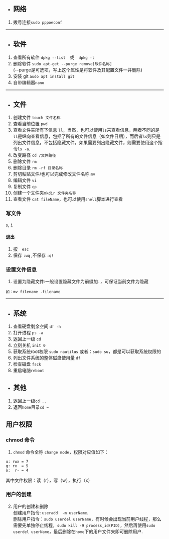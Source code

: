 - ## 网络
1. 拨号连接`sudo pppoeconf`
***
- ## 软件
1. 查看所有软件 `dpkg --list`　或　`dpkg -l`
2. 删除软件 
`sudo apt-get --purge remove[软件名称]` <br>
  (--purge是可选项，写上这个属性是将软件及其配置文件一并删除)<br>
3. 安装 git `audo apt install git`
4. 自带编辑器`nano`
***
- ## 文件
1. 创建文件 `touch 文件名称`
2. 查看当前位置 `pwd`
3. 查看文件夹所有下信息 `ll`，当然，也可以使用`ls`来查看信息，两者不同的是`ll`是纵向查看信息，包括了所有的文件信息（如文件日期），而后者`ls`则只是列出文件信息，不包括隐藏文件，如果需要列出隐藏文件，则需要使用这个指令`ls -a`.
4. 改变路径 `cd /文件路径`
5. 删除文件 `rm`
6. 删除目录 `rm -rf 目录名称`
7. 剪切粘贴文件/也可以完成修改文件名称 `mv`
8. 编辑文件 `vi`
9. 复制文件 `cp`
10. 创建一个文件夹`mkdir 文件夹名称`
11. 查看文件 `cat fileName`，也可以使用`shell`脚本进行查看
### 写文件 
`s`, `i`
#### 退出
1. 按　`esc`
2. 保存 `:wq` ,不保存 `:q!`
### 设置文件信息
1. 设置为隐藏文件:一般设置隐藏文件为前缀加`.`，可保证当前文件为隐藏

```
如：mv filename .filename
```
***
- ## 系统
1. 查看硬盘剩余空间 `df -h`
2. 打开进程 `ps -a`
3. 返回上一级 `cd`
4. 立刻关机 `init 0`
5. 获取系统root权限 `sudo nautilus` 或者：`sudo su`，都是可以获取系统权限的
6. 列出文件系统的整体磁盘使用量 `df`
7. 检查磁盘 `fsck`
8. 重启电脑`reboot`
- ## 其他
1. 返回上一级`cd ..`
2. 返回`home`目录`cd ~`

## 用户权限
### chmod 命令
1. `chmod` 命令全称 `change mode`，权限对应值如下：
```
u: rwx = 7
g: rx  = 5
o:  r- = 4
```
其中文件权限：读（r），写（w），执行（x）
### 用户的创建
2. 用户的创建和删除</br>
创建用户指令: `useradd  -m userName`.</br>
删除用户指令：`sudo userdel userName`，有时候会出现当前用户线程，那么需要先单独停止线程，`sudo kill -9 process_id(PID)`，然后再使用`sudo userdel userName`，最后删除在`home`下的用户文件夹即可删除用户.


